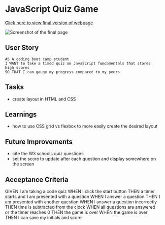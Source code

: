 # JavaScript Quiz Game

[Click here to view final version of webpage](https://kcschaefs.github.io/password-generator/)

![Screenshot of the final page](./final-screenshot.png)


## User Story

```
AS A coding boot camp student
I WANT to take a timed quiz on JavaScript fundamentals that stores high scores
SO THAT I can gauge my progress compared to my peers
```

## Tasks
- create layout in HTML and CSS

## Learnings
- how to use CSS grid vs flexbox to more easily create the desired layout

## Future Improvements
- cite the W3 schools quiz questions
- set the score to update after each question and display somewhere on the screen



## Acceptance Criteria
GIVEN I am taking a code quiz
WHEN I click the start button
THEN a timer starts and I am presented with a question
WHEN I answer a question
THEN I am presented with another question
WHEN I answer a question incorrectly
THEN time is subtracted from the clock
WHEN all questions are answered or the timer reaches 0
THEN the game is over
WHEN the game is over
THEN I can save my initials and score